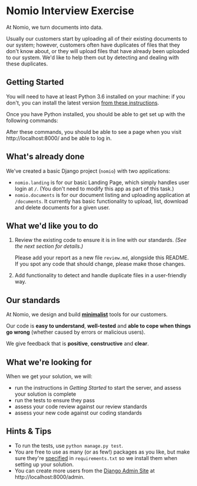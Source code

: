 # Nomio Interview Exercise

At Nomio, we turn documents into data. 

Usually our customers start by uploading all of their existing documents to our system; 
however, customers often have duplicates of files that they don't know about, 
or they will upload files that have already been uploaded to our system. 
We'd like to help them out by detecting and dealing with these duplicates.

## Getting Started

You will need to have at least Python 3.6 installed on your machine: if you don't, you can install the latest version 
[from these instructions](https://wiki.python.org/moin/BeginnersGuide/Download).

Once you have Python installed, you should be able to get set up with the following commands:


After these commands, you should be able to see a page when you visit http://localhost:8000/ and be able to log in.

## What's already done

We've created a basic Django project (`nomio`) with two applications:

- `nomio.landing` is for our basic Landing Page, which simply handles user login at `/`. 
  (You don't need to modify this app as part of this task.)
- `nomio.documents` is for our document listing and uploading application at `/documents`. 
  It currently has basic functionality to upload, list, download and delete documents for a given user. 

## What we'd like you to do

1. Review the existing code to ensure it is in line with our standards. 
   *(See the next section for details.)*

   Please add your report as a new file `review.md`, alongside this README.
   If you spot any code that should change, please make those changes.
   
2. Add functionality to detect and handle duplicate files in a user-friendly way.

## Our standards

At Nomio, we design and build **[minimalist](https://en.wikipedia.org/wiki/Minimalism#Minimalist_design_and_architecture)** tools for our customers.

Our code is **easy to understand**, **well-tested** and **able to cope when things go wrong** (whether caused by errors or malicious users).

We give feedback that is **positive**, **constructive** and **clear**.

## What we're looking for

When we get your solution, we will:

- run the instructions in _Getting Started_ to start the server, and assess your solution is complete
- run the tests to ensure they pass
- assess your code review against our review standards
- assess your new code against our coding standards

## Hints & Tips

- To run the tests, use `python manage.py test`.
- You are free to use as many (or as few!) packages as you like, but make sure they're 
  [specified](https://pip.pypa.io/en/stable/user_guide/#requirements-files) in `requirements.txt` 
  so we install them when setting up your solution.
- You can create more users from the [Django Admin Site](https://docs.djangoproject.com/en/3.2/ref/contrib/admin/)
  at http://localhost:8000/admin.
